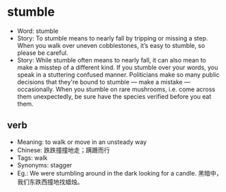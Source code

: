 # stumble

- Word: stumble
- Story: To stumble means to nearly fall by tripping or missing a step. When you walk over uneven cobblestones, it’s easy to stumble, so please be careful.
- Story: While stumble often means to nearly fall, it can also mean to make a misstep of a different kind. If you stumble over your words, you speak in a stuttering confused manner. Politicians make so many public decisions that they're bound to stumble — make a mistake — occasionally. When you stumble on rare mushrooms, i.e. come across them unexpectedly, be sure have the species verified before you eat them.

## verb

- Meaning: to walk or move in an unsteady way
- Chinese: 跌跌撞撞地走；蹒跚而行
- Tags: walk
- Synonyms: stagger
- Eg.: We were stumbling around in the dark looking for a candle. 黑暗中，我们东跌西撞地找蜡烛。

